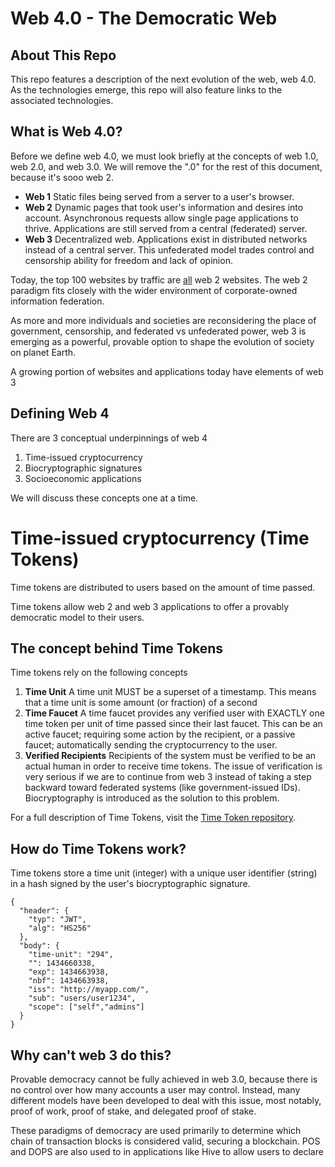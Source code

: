 # Web 4.0 - The Democratic Web

## About This Repo 

This repo features a description of the next evolution of the web, web 4.0. As the technologies emerge, this repo will also feature links to the  associated technologies.

## What is Web 4.0?

Before we define web 4.0, we must look briefly at the concepts of web 1.0, web 2.0, and web 3.0. We will remove the ".0" for the rest of this document, because it's sooo web 2.

 - **Web 1**
Static files being served from a server to a user's browser.
 - **Web 2**
Dynamic pages that took user's information and desires into account. Asynchronous requests allow single page applications to thrive. Applications are still served from a central (federated) server.
 - **Web 3**
Decentralized web. Applications exist in distributed networks instead of a central server. This unfederated model trades control and censorship ability for freedom and lack of opinion. 

Today, the top 100 websites by traffic are [all](https://www.alexa.com/topsites) web 2 websites. The web 2 paradigm fits closely with the wider environment of corporate-owned information federation. 

As more and more individuals and societies are reconsidering the place of government, censorship,   and federated vs unfederated power, web 3 is emerging as a powerful, provable option to shape the evolution of society on planet Earth. 

A growing portion of websites and applications today have elements of web 3 

## Defining Web 4

There are 3 conceptual underpinnings of web 4

 1. Time-issued cryptocurrency 
 2. Biocryptographic signatures
 3. Socioeconomic applications

We will discuss these concepts one at a time.

# Time-issued cryptocurrency (Time Tokens) 

Time tokens are distributed to users based on the amount of time passed.  

Time tokens allow web 2 and web 3 applications to offer a provably democratic model to their users. 

## The concept behind Time Tokens

Time tokens rely on the following concepts

 1. **Time Unit**
A time unit MUST be a superset of a timestamp. This means that a time unit is some amount (or fraction) of a second
 2. **Time Faucet**
A time faucet provides any verified user with EXACTLY one time token per unit of time passed since their last faucet. This can be an active faucet; requiring some action by the recipient, or a passive faucet; automatically sending the cryptocurrency to the user.
 3. **Verified Recipients**
Recipients of the system must be verified to be an actual human in order to receive time tokens. The issue of verification is very serious if we are to continue from web 3 instead of taking a step backward toward federated systems (like government-issued IDs). Biocryptography is introduced as the solution to this problem.  

For a full description of Time Tokens, visit the  [Time Token repository](https://github.com/dougbutner/time-token). 


## How do Time Tokens work?

Time tokens store a time unit (integer) with a unique user identifier (string) in a hash signed by the user's biocryptographic signature.

    {
      "header": {
        "typ": "JWT",
        "alg": "HS256"
      },
      "body": {
        "time-unit": "294",
        "": 1434660338,
        "exp": 1434663938,
        "nbf": 1434663938,
        "iss": "http://myapp.com/",
        "sub": "users/user1234",
        "scope": ["self","admins"]
      }
    }



## Why can't web 3 do this?
Provable democracy cannot be fully achieved in web 3.0, because there is no control over how many accounts a user may control. Instead, many different models have been developed to deal with this issue, most notably, proof of work, proof of stake, and delegated proof of stake. 

These paradigms of democracy are used primarily to determine which chain of transaction blocks is considered valid, securing a blockchain. POS and DOPS are also used to in applications like Hive to allow users to declare 

<!--stackedit_data:
eyJoaXN0b3J5IjpbLTExMjQ2NjM1OTUsLTM0NTg3NjkxMywxNj
c1NDAzMjIyLC0xMDg4ODUyNjIxLC02MTgzNjMxOTgsMzYzNDc2
NDIxLC0xNTUxMDk0MjY1LDE5NTI3MjM1NTgsMTcwNTA2NTg1LD
UwODk0MjIzNSwzNjgyMTQ2NzUsNzY5MDkzMzIwXX0=
-->